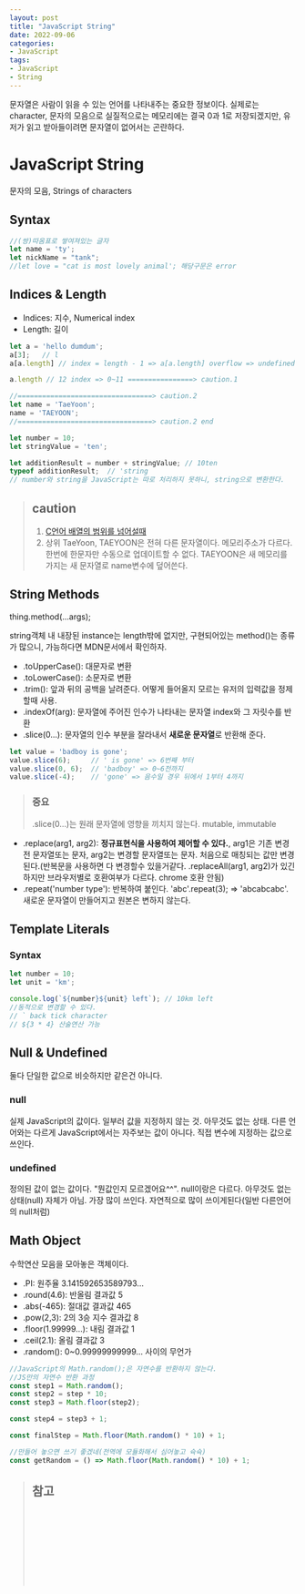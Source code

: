 ```yaml
---
layout: post
title: "JavaScript String"
date: 2022-09-06
categories:
- JavaScript
tags:
- JavaScript
- String
---
```


문자열은 사람이 읽을 수 있는 언어를 나타내주는 중요한 정보이다. 실제로는 character, 문자의 모음으로 실질적으로는 메모리에는 결국 0과 1로 저장되겠지만, 유저가 읽고 받아들이려면 문자열이 없어서는 곤란하다.

# JavaScript String

문자의 모음, Strings of characters

## Syntax

```javascript
//(쌍)따옴표로 쌓여져있는 글자
let name = 'ty';
let nickName = "tank";
//let love = "cat is most lovely animal'; 해당구문은 error
```

## Indices & Length

- Indices: 지수, Numerical index
- Length: 길이

```javascript
let a = 'hello dumdum';
a[3];   // l
a[a.length] // index = length - 1 => a[a.length] overflow => undefined

a.length // 12 index => 0~11 ================> caution.1

//=================================> caution.2
let name = 'TaeYoon';
name = 'TAEYOON';
//=================================> caution.2 end

let number = 10;
let stringValue = 'ten';

let additionResult = number + stringValue; // 10ten
typeof additionResult;  // 'string
// number와 string을 JavaScript는 따로 처리하지 못하니, string으로 변환한다.
```

> ## caution
> 1. [C언어 배열의 범위를 넘어설때](https://blog.naver.com/PostView.nhn?isHttpsRedirect=true&blogId=tipsware&logNo=221054714926&categoryNo=50&parentCategoryNo=0&viewDate=&currentPage=1&postListTopCurrentPage=1&from=search)   
> 2. 상위 TaeYoon, TAEYOON은 전혀 다른 문자열이다. 메모리주소가 다르다. 한번에 한문자만 수동으로 업데이트할 수 없다. TAEYOON은 새 메모리를 가지는 새 문자열로 name변수에 덮어쓴다.

## String Methods

thing.method(...args);

string객체 내 내장된 instance는 length밖에 없지만, 구현되어있는 method()는 종류가 많으니, 가능하다면 MDN문서에서 확인하자.

- .toUpperCase(): 대문자로 변환
- .toLowerCase(): 소문자로 변환
- .trim(): 앞과 뒤의 공백을 날려준다. 어떻게 들어올지 모르는 유저의 입력값을 정제할때 사용.
- .indexOf(arg): 문자열에 주어진 인수가 나타내는 문자열 index와 그 자릿수를 반환
- .slice(0...): 문자열의 인수 부분을 잘라내서 **새로운 문자열**로 반환해 준다.

```javascript
let value = 'badboy is gone';
value.slice(6);     // ' is gone' => 6번째 부터
value.slice(0, 6);  // 'badboy' => 0~6전까지
value.slice(-4);    // 'gone' => 음수일 경우 뒤에서 1부터 4까지
```

> ### 중요
> .slice(0...)는 원래 문자열에 영향을 끼치지 않는다. mutable, immutable

- .replace(arg1, arg2): **정규표현식을 사용하여 제어할 수 있다.**, arg1은 기존 변경전 문자열또는 문자, arg2는 변경할 문자열또는 문자. 처음으로 매칭되는 값만 변경된다.(반복문을 사용하면 다 변경할수 있을거같다. .replaceAll(arg1, arg2)가 있긴하지만 브라우저별로 호환여부가 다르다. chrome 호환 안됨)
- .repeat('number type'): 반복하여 붙인다. 'abc'.repeat(3); => 'abcabcabc'. 새로운 문자열이 만들어지고 원본은 변하지 않는다.

## Template Literals

### Syntax

```javascript
let number = 10;
let unit = 'km';

console.log(`${number}${unit} left`); // 10km left
//동적으로 변경할 수 있다.
// ` back tick character
// ${3 * 4} 산술연산 가능
```

## Null & Undefined

둘다 단일한 값으로 비슷하지만 같은건 아니다.

### null

실제 JavaScript의 값이다. 일부러 값을 지정하지 않는 것. 아무것도 없는 상태. 다른 언어와는 다르게 JavaScript에서는 자주보는 값이 아니다. 직접 변수에 지정하는 값으로 쓰인다.

### undefined

정의된 값이 없는 값이다. "뭔값인지 모르겠어요^^". null이랑은 다르다. 아무것도 없는 상태(null) 자체가 아님. 가장 많이 쓰인다. 자연적으로 많이 쓰이게된다(일반 다른언어의 null처럼)

## Math Object

수학연산 모음을 모아놓은 객체이다.

- .PI: 원주율 3.141592653589793...
- .round(4.6): 반올림 결과값 5
- .abs(-465): 절대값 결과값 465
- .pow(2,3): 2의 3승 지수 결과값 8
- .floor(1.99999...): 내림 결과값 1
- .ceil(2.1): 올림 결과값 3
- .random(): 0~0.99999999999...  사이의 무언가
```javascript
//JavaScript의 Math.random();은 자연수를 반환하지 않는다.
//JS만의 자연수 반환 과정
const step1 = Math.random();
const step2 = step * 10;
const step3 = Math.floor(step2);

const step4 = step3 + 1;

const finalStep = Math.floor(Math.random() * 10) + 1;

//만들어 놓으면 쓰기 좋겠네(전역에 모듈화해서 심어놓고 슉슉)
const getRandom = () => Math.floor(Math.random() * 10) + 1;
```

> ## 참고
> []()   
> []()   
> []()   
> []()   
> []()   
> []()   
> []()   
> []()   
> []()   